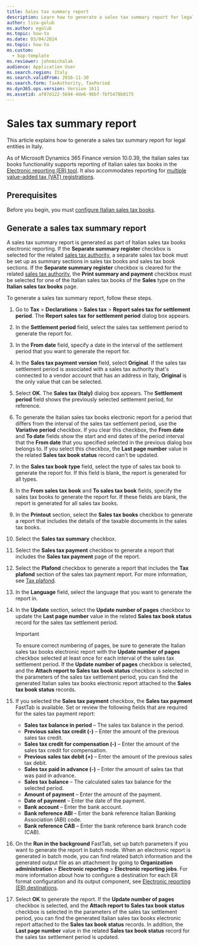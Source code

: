 ```yaml
---
title: Sales tax summary report
description: Learn how to generate a sales tax summary report for legal entities in Italy, including prerequisites and an outline on generate sales tax reports.
author: liza-golub
ms.author: egolub
ms.topic: how-to
ms.date: 03/04/2024
ms.topic: how-to
ms.custom: 
  - bap-template
ms.reviewer: johnmichalak
audience: Application User
ms.search.region: Italy
ms.search.validFrom: 2016-11-30
ms.search.form: TaxAuthority, TaxPeriod
ms.dyn365.ops.version: Version 1611
ms.assetid: af07d122-5694-4de6-96bf-7bf5478b0175
---
```


# Sales tax summary report

This article explains how to generate a sales tax summary report for legal entities in Italy.

As of Microsoft Dynamics 365 Finance version 10.0.39, the Italian sales tax books functionality supports reporting of Italian sales tax books in the [Electronic reporting (ER) tool](/dynamics365/fin-ops-core/dev-itpro/analytics/general-electronic-reporting). It also accommodates reporting for [multiple value-added tax (VAT) registrations](../global/emea-multiple-vat-registration-numbers.md).

## Prerequisites

Before you begin, you must [configure Italian sales tax books](emea-ita-sales-tax-books.md).

## Generate a sales tax summary report

A sales tax summary report is generated as part of Italian sales tax books electronic reporting. If the **Separate summary register** checkbox is selected for the related [sales tax authority](emea-ita-vat-statements-details.md#sales-tax-authority), a separate sales tax book must be set up as summary sections in sales tax books and sales tax book sections. If the **Separate summary register** checkbox is cleared for the related [sales tax authority](emea-ita-vat-statements-details.md#sales-tax-authority), the **Print summary and payment** checkbox must be selected for one of the Italian sales tax books of the **Sales** type on the **Italian sales tax books** page.

To generate a sales tax summary report, follow these steps.

1. Go to **Tax** \> **Declarations** \> **Sales tax** \> **Report sales tax for settlement period**. The **Report sales tax for settlement period** dialog box appears.
1. In the **Settlement period** field, select the sales tax settlement period to generate the report for.
1. In the **From date** field, specify a date in the interval of the settlement period that you want to generate the report for.
1. In the **Sales tax payment version** field, select **Original**. If the sales tax settlement period is associated with a sales tax authority that's connected to a vendor account that has an address in Italy, **Original** is the only value that can be selected.
1. Select **OK**. The **Sales tax (Italy)** dialog box appears. The **Settlement period** field shows the previously selected settlement period, for reference.
1. To generate the Italian sales tax books electronic report for a period that differs from the interval of the sales tax settlement period, use the **Variative period** checkbox. If you clear this checkbox, the **From date** and **To date** fields show the start and end dates of the period interval that the **From date** that you specified selected in the previous dialog box belongs to. If you select this checkbox, the **Last page number** value in the related **Sales tax book status** record can't be updated.
1. In the **Sales tax book type** field, select the type of sales tax book to generate the report for. If this field is blank, the report is generated for all types.
1. In the **From sales tax book** and **To sales tax book** fields, specify the sales tax books to generate the report for. If these fields are blank, the report is generated for all sales tax books.
1. In the **Printout** section, select the **Sales tax books** checkbox to generate a report that includes the details of the taxable documents in the sales tax books.
1. Select the **Sales tax summary** checkbox.
1. Select the **Sales tax payment** checkbox to generate a report that includes the **Sales tax payment** page of the report.
1. Select the **Plafond** checkbox to generate a report that includes the **Tax plafond** section of the sales tax payment report. For more information, see [Tax plafond](emea-ita-exil-tax-plafond.md).
1. In the **Language** field, select the language that you want to generate the report in.
1. In the **Update** section, select the **Update number of pages** checkbox to update the **Last page number** value in the related **Sales tax book status** record for the sales tax settlement period.

    > [!IMPORTANT]
    > To ensure correct numbering of pages, be sure to generate the Italian sales tax books electronic report with the **Update number of pages** checkbox selected at least once for each interval of the sales tax settlement period. If the **Update number of pages** checkbox is selected, and the **Attach report to Sales tax book status** checkbox is selected in the parameters of the sales tax settlement period, you can find the generated Italian sales tax books electronic report attached to the **Sales tax book status** records.

1. If you selected the **Sales tax payment** checkbox, the **Sales tax payment** FastTab is available. Set or review the following fields that are required for the sales tax payment report:

    - **Sales tax balance in period** – The sales tax balance in the period.
    - **Previous sales tax credit (-)** – Enter the amount of the previous sales tax credit.
    - **Sales tax credit for compensation (-)** – Enter the amount of the sales tax credit for compensation.
    - **Previous sales tax debit (+)** – Enter the amount of the previous sales tax debit.
    - **Sales tax paid in advance (-)** – Enter the amount of sales tax that was paid in advance.
    - **Sales tax balance** – The calculated sales tax balance for the selected period.
    - **Amount of payment** – Enter the amount of the payment.
    - **Date of payment** – Enter the date of the payment.
    - **Bank account** – Enter the bank account.
    - **Bank reference ABI** – Enter the bank reference Italian Banking Association (ABI) code.
    - **Bank reference CAB** – Enter the bank reference bank branch code (CAB).

1. On the **Run in the background** FastTab, set up batch parameters if you want to generate the report in batch mode. When an electronic report is generated in batch mode, you can find related batch information and the generated output file as an attachment by going to **Organization administration** \> **Electronic reporting** \> **Electronic reporting jobs**. For more information about how to configure a destination for each ER format configuration and its output component, see [Electronic reporting (ER) destinations](../../../fin-ops-core/dev-itpro/analytics/electronic-reporting-destinations.md).
1. Select **OK** to generate the report. If the **Update number of pages** checkbox is selected, and the **Attach report to Sales tax book status** checkbox is selected in the parameters of the sales tax settlement period, you can find the generated Italian sales tax books electronic report attached to the **Sales tax book status** records. In addition, the **Last page number** value in the related **Sales tax book status** record for the sales tax settlement period is updated.
